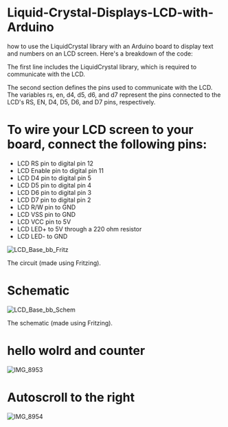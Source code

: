 # Liquid-Crystal-Displays-LCD-with-Arduino

 how to use the LiquidCrystal library with an Arduino board to display text and numbers on an LCD screen. Here's a breakdown of the code:

The first line includes the LiquidCrystal library, which is required to communicate with the LCD.

The second section defines the pins used to communicate with the LCD. The variables rs, en, d4, d5, d6, and d7 represent the pins connected to the LCD's RS, EN, D4, D5, D6, and D7 pins, respectively.

# To wire your LCD screen to your board, connect the following pins:

* LCD RS pin to digital pin 12
* LCD Enable pin to digital pin 11
* LCD D4 pin to digital pin 5
* LCD D5 pin to digital pin 4
* LCD D6 pin to digital pin 3
* LCD D7 pin to digital pin 2
* LCD R/W pin to GND
* LCD VSS pin to GND
* LCD VCC pin to 5V
* LCD LED+ to 5V through a 220 ohm resistor
* LCD LED- to GND

![LCD_Base_bb_Fritz](https://user-images.githubusercontent.com/30758550/235367611-dc217d03-7ee3-425c-a32c-c651af5a4a2f.png)

The circuit (made using Fritzing).

# Schematic

![LCD_Base_bb_Schem](https://user-images.githubusercontent.com/30758550/235367794-8416ad7a-e78e-4974-bf2f-2b024b36afcc.png)

The schematic (made using Fritzing).

# hello wolrd and counter
![IMG_8953](https://user-images.githubusercontent.com/30758550/235369445-8f01d603-26a5-4d94-bf23-3bc31401cdc9.jpg)

# Autoscroll to the right
![IMG_8954](https://user-images.githubusercontent.com/30758550/235369560-8406639e-ffdb-44e1-a547-64f0efd3e7aa.jpg)
